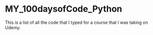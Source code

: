 # MY_100daysofCode_Python
This is a list of all the code that I typed for a course that I was taking on Udemy.
